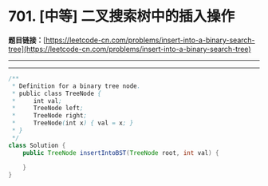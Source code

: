 # 701. [中等] 二叉搜索树中的插入操作

**题目链接：**[https://leetcode-cn.com/problems/insert-into-a-binary-search-tree](https://leetcode-cn.com/problems/insert-into-a-binary-search-tree)

---

<Cards card="leetcode_701_insert-into-a-binary-search-tree"></Cards>

---

```java
/**
 * Definition for a binary tree node.
 * public class TreeNode {
 *     int val;
 *     TreeNode left;
 *     TreeNode right;
 *     TreeNode(int x) { val = x; }
 * }
 */
class Solution {
    public TreeNode insertIntoBST(TreeNode root, int val) {
        
    }
}
```